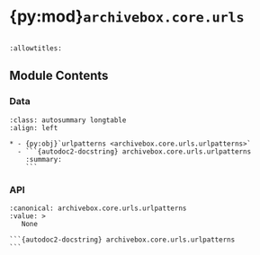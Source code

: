 # {py:mod}`archivebox.core.urls`

```{py:module} archivebox.core.urls
```

```{autodoc2-docstring} archivebox.core.urls
:allowtitles:
```

## Module Contents

### Data

````{list-table}
:class: autosummary longtable
:align: left

* - {py:obj}`urlpatterns <archivebox.core.urls.urlpatterns>`
  - ```{autodoc2-docstring} archivebox.core.urls.urlpatterns
    :summary:
    ```
````

### API

````{py:data} urlpatterns
:canonical: archivebox.core.urls.urlpatterns
:value: >
   None

```{autodoc2-docstring} archivebox.core.urls.urlpatterns
```

````
